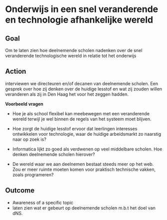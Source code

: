 # Onderwijs in een snel veranderende en technologie afhankelijke wereld

## Goal

Om te laten zien hoe deelnemende scholen nadenken over de snel veranderende technologische wereld in relatie tot het onderwijs

## Action

interviewen we directeuren en/of decanen van deelnemende scholen. Een gesprek over hoe zij denken over de huidige lesstof en wat zij zouden willen veranderen als zij in Den Haag het voor het zeggen hadden.

**Voorbeeld vragen**

* Hoe je als school flexibel kan meebewegen met een veranderende wereld terwijl je wel binnen de regels van het systeem moet blijven.

* Hoe zorgt de huidige lesstof ervoor dat leerlingen interesses ontwikkelen voor technologie, waar de huidige arbeidsmarkt zo naarstig naar op zoek is?

* Informatica lijkt zo goed als verdwenen op veel middelbare scholen. Hoe denken deelnemende scholen hierover?

* De wereld waar we aan deelnemen bestaat steeds meer op het web. Zou er meer ruimte moeten komen voor praktisch technische vakken, zoals programeren?

## Outcome

* Awareness of a specific topic
* laten zien wat er gebeurt op deelnemende scholen m.b.t het doel van dNS.
